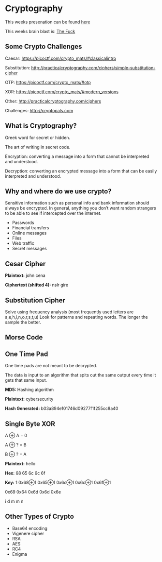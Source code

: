 # Cryptography

This weeks presenation can be found [here](https://goo.gl/6ZY3v4)

This weeks brain blast is: [The Fuck](https://github.com/nvbn/thefuck)

## Some Crypto Challenges

Caesar: https://picoctf.com/crypto_mats/#classicalintro

Substitution: http://practicalcryptography.com/ciphers/simple-substitution-cipher

OTP: https://picoctf.com/crypto_mats/#otp

XOR: https://picoctf.com/crypto_mats/#modern_versions

Other: http://practicalcryptography.com/ciphers

Challenges: http://cryptopals.com

## What is Cryptography?

Greek word for secret or hidden.

The art of writing in secret code.

Encryption: converting a message into a form that cannot be interpreted and understood.

Decryption: converting an encrypted message into a form that can be easily interpreted and understood.

## Why and where do we use crypto?

Sensitive information such as personal info and bank information should always be encrypted. In general, anything you don’t want random strangers to be able to see if intercepted over the internet.

* Passwords
* Financial transfers
* Online messages
* Files
* Web traffic
* Secret messages

## Cesar Cipher

**Plaintext:** john cena

**Ciphertext (shifted 4):** nslr gire

## Substitution Cipher

Solve using frequency analysis (most frequently used letters are a,e,h,i,n,o,r,s,t,u)
Look for patterns and repeating words. The longer the sample the better.

## Morse Code

## One Time Pad

One time pads are not meant to be decrypted.

The data is input to an algorithm that spits out the same output every time it gets that same input.

**MD5:** Hashing algorithm

**Plaintext:** cybersecurity

**Hash Generated:** b03a894e101746d09277f1f255cc8a40

## Single Byte XOR

A ⊕ A = 0

A ⊕ ? = B

B ⊕ ? = A

**Plaintext:** hello 

**Hex:** 68 65 6c 6c 6f

**Key:** 1
  0x68⊕1    0x65⊕1     0x6c⊕1      0x6c⊕1       0x6f⊕1
  
  0x69      0x64       0x6d        0x6d         0x6e
  
  i         d          m           m            n

## Other Types of Crypto

* Base64 encoding
* Vigenere cipher
* RSA
* AES
* RC4
* Enigma





